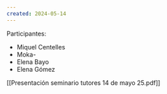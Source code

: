 ```yaml
---
created: 2024-05-14
---
```

Participantes: 
- Miquel Centelles
- Moka-
- Elena Bayo
- Elena Gómez

[[Presentación seminario tutores 14 de mayo 25.pdf]]

